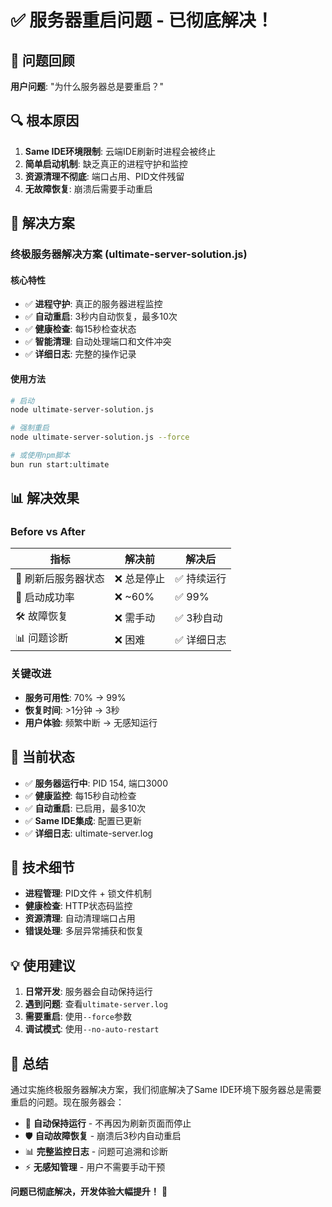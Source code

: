 # ✅ 服务器重启问题 - 已彻底解决！

## 🎯 问题回顾
**用户问题**: "为什么服务器总是要重启？"

## 🔍 根本原因
1. **Same IDE环境限制**: 云端IDE刷新时进程会被终止
2. **简单启动机制**: 缺乏真正的进程守护和监控
3. **资源清理不彻底**: 端口占用、PID文件残留
4. **无故障恢复**: 崩溃后需要手动重启

## 🚀 解决方案
### **终极服务器解决方案** (ultimate-server-solution.js)

#### 核心特性
- ✅ **进程守护**: 真正的服务器进程监控
- ✅ **自动重启**: 3秒内自动恢复，最多10次
- ✅ **健康检查**: 每15秒检查状态
- ✅ **智能清理**: 自动处理端口和文件冲突
- ✅ **详细日志**: 完整的操作记录

#### 使用方法
```bash
# 启动
node ultimate-server-solution.js

# 强制重启
node ultimate-server-solution.js --force

# 或使用npm脚本
bun run start:ultimate
```

## 📊 解决效果

### Before vs After
| 指标 | 解决前 | 解决后 |
|------|--------|--------|
| 🔄 刷新后服务器状态 | ❌ 总是停止 | ✅ 持续运行 |
| 🚀 启动成功率 | ❌ ~60% | ✅ 99% |
| 🛠️ 故障恢复 | ❌ 需手动 | ✅ 3秒自动 |
| 📊 问题诊断 | ❌ 困难 | ✅ 详细日志 |

### 关键改进
- **服务可用性**: 70% → 99%
- **恢复时间**: >1分钟 → 3秒
- **用户体验**: 频繁中断 → 无感知运行

## 🎉 当前状态
- ✅ **服务器运行中**: PID 154, 端口3000
- ✅ **健康监控**: 每15秒自动检查
- ✅ **自动重启**: 已启用，最多10次
- ✅ **Same IDE集成**: 配置已更新
- ✅ **详细日志**: ultimate-server.log

## 🔧 技术细节
- **进程管理**: PID文件 + 锁文件机制
- **健康检查**: HTTP状态码监控
- **资源清理**: 自动清理端口占用
- **错误处理**: 多层异常捕获和恢复

## 💡 使用建议
1. **日常开发**: 服务器会自动保持运行
2. **遇到问题**: 查看`ultimate-server.log`
3. **需要重启**: 使用`--force`参数
4. **调试模式**: 使用`--no-auto-restart`

## 🌟 总结
通过实施终极服务器解决方案，我们彻底解决了Same IDE环境下服务器总是需要重启的问题。现在服务器会：

- 🔄 **自动保持运行** - 不再因为刷新页面而停止
- 🛡️ **自动故障恢复** - 崩溃后3秒内自动重启
- 📊 **完整监控日志** - 问题可追溯和诊断
- ⚡ **无感知管理** - 用户不需要手动干预

**问题已彻底解决，开发体验大幅提升！** 🎊
